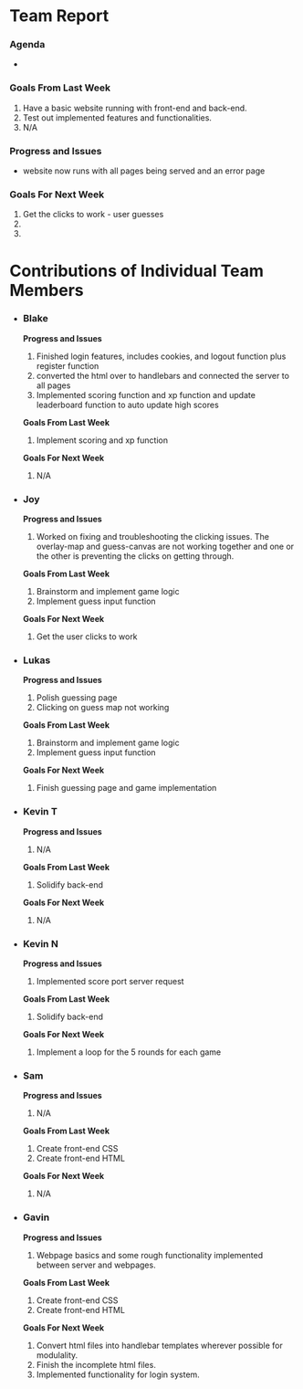 # Team Report
### Agenda
- 

### Goals From Last Week
1. Have a basic website running with front-end and back-end.
2. Test out implemented features and functionalities.
3. N/A
   
### Progress and Issues
- website now runs with all pages being served and an error page

### Goals For Next Week
1. Get the clicks to work - user guesses
2. 
3. 

# Contributions of Individual Team Members

- ### Blake
  **Progress and Issues**
  1) Finished login features, includes cookies, and logout function plus register function
  2) converted the html over to handlebars and connected the server to all pages 
  3) Implemented scoring function and xp function and update leaderboard function to auto update high scores
  
  **Goals From Last Week**
  1) Implement scoring and xp function
     
  **Goals For Next Week**
  1) N/A

- ### Joy
  **Progress and Issues**
  1) Worked on fixing and troubleshooting the clicking issues. The overlay-map and guess-canvas are not working together and one or the other is preventing the clicks on getting through. 
  
  **Goals From Last Week**
  1) Brainstorm and implement game logic
  2) Implement guess input function
     
  **Goals For Next Week**
  1) Get the user clicks to work

- ### Lukas
  **Progress and Issues**
  1) Polish guessing page
  2) Clicking on guess map not working
  
  **Goals From Last Week**
  1) Brainstorm and implement game logic
  2) Implement guess input function
   
  **Goals For Next Week**
  1) Finish guessing page and game implementation


- ### Kevin T
  **Progress and Issues**
  1) N/A

  **Goals From Last Week**
  1) Solidify back-end

  **Goals For Next Week**
  1) N/A

- ### Kevin N
  **Progress and Issues**
  1) Implemented score port server request
  
  **Goals From Last Week**
  1) Solidify back-end
  
  **Goals For Next Week**
  1) Implement a loop for the 5 rounds for each game

- ### Sam
  **Progress and Issues**
  1) N/A
  
  **Goals From Last Week**
  1) Create front-end CSS
  2) Create front-end HTML
     
  **Goals For Next Week**
  1) N/A

- ### Gavin
  **Progress and Issues**
  1) Webpage basics and some rough functionality implemented between server and webpages.
  
  **Goals From Last Week**
  1) Create front-end CSS
  2) Create front-end HTML
     
  **Goals For Next Week**
  1) Convert html files into handlebar templates wherever possible for modulality.
  2) Finish the incomplete html files.
  3) Implemented functionality for login system.


